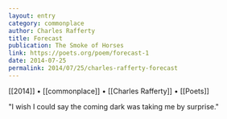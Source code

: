 ```yaml
---
layout: entry
category: commonplace
author: Charles Rafferty
title: Forecast
publication: The Smoke of Horses
link: https://poets.org/poem/forecast-1
date: 2014-07-25
permalink: 2014/07/25/charles-rafferty-forecast
---
```


[[2014]] • [[commonplace]] • [[Charles Rafferty]] • [[Poets]]

"I wish I could say the coming dark was taking me by surprise."
